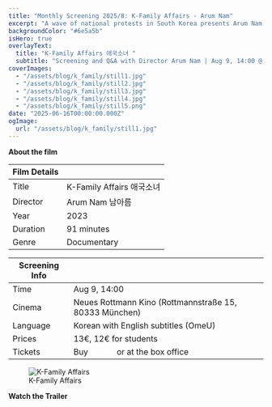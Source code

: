 ```yaml
---
title: "Monthly Screening 2025/8: K-Family Affairs - Arum Nam"
excerpt: "A wave of national protests in South Korea presents Arum Nam with a stark choice: will she be a patriot like her father or an activist like her mother?"
backgroundColor: "#6e5a5b"
isHero: true
overlayText:
  title: "K-Family Affairs 애국소녀 "
  subtitle: "Screening and Q&A with Director Arum Nam | Aug 9, 14:00 @ Neues Rottmann Kino"
coverImages:
  - "/assets/blog/k_family/still1.jpg"
  - "/assets/blog/k_family/still2.jpg"
  - "/assets/blog/k_family/still3.jpg"
  - "/assets/blog/k_family/still4.jpg"
  - "/assets/blog/k_family/still5.png"
date: "2025-06-16T00:00:00.000Z"
ogImage:
  url: "/assets/blog/k_family/still1.jpg"
---
```


**About the film**

| Film Details |                           |
| ------------ | ------------------------- |
| Title        | K-Family Affairs 애국소녀 |
| Director     | Arum Nam 남아름      |
| Year         | 2023                      |
| Duration     | 91 minutes                |
| Genre        | Documentary               |

| Screening Info |                                                                                                                                                                           |
| -------------- | ------------------------------------------------------------------------------------------------------------------------------------------------------------------------- |
| Time           | Aug 9, 14:00                                                                                                                                                              |
| Cinema         | Neues Rottmann Kino (Rottmannstraße 15, 80333 München)                                                                                                                    |
| Language       | Korean with English subtitles (OmeU)                                                                                                                                      |
| Prices         | 13€, 12€ for students                                                                                                                                                     |
| Tickets        | Buy [<strong style="color:rgb(255, 255, 255); text-decoration: underline;">online</strong>](https://neuesrottmann.de/programm/film/k-family-affairs) or at the box office |

<figure>
  <img src="/assets/blog/k_family/poster.jpg" alt="K-Family Affairs" />
  <figcaption>K-Family Affairs</figcaption>
</figure>

**Watch the Trailer**

<div class="youtube-embed" data-video-id="YGVPH5sesEY" data-title="K-Family Affairs"></div>
